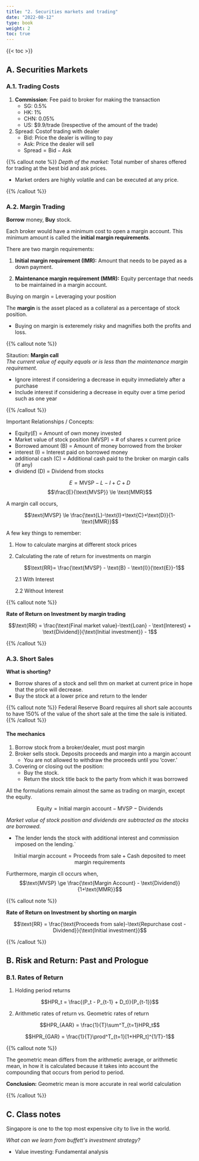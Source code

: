 ```yaml
---
title: "2. Securities markets and trading"
date: "2022-08-12"
type: book
weight: 2
toc: true
---
```


{{< toc >}}

## A. Securities Markets

### A.1. Trading Costs

1. **Commission**: Fee paid to broker for making the transaction
   - SG: 0.5%
   - HK: 1%
   - CHN: 0.05%
   - US: $9.9/trade (Irespective of the amount of the trade)
2. Spread: Costof trading with dealer
   - Bid: Price the dealer is willing to pay
   - Ask: Price the dealer will sell
   - $\text{Spread} = \text{Bid} - \text{Ask}$

{{% callout note %}}
_Depth of the market:_ Total number of shares offered for trading at the best bid and ask prices.

- Market orders are highly volatile and can be executed at any price.

{{% /callout %}}

### A.2. Margin Trading

**Borrow** money, **Buy** stock.

Each broker would have a minimum cost to open a margin account. This minimum amount is called the **initial margin requirements**.

There are two margin requirements:

1. **Initial margin requirement (IMR):** Amount that needs to be payed as a down payment.

2. **Maintenance margin requirement (MMR):** Equity percentage that needs to be maintained in a margin account.

Buying on margin = Leveraging your position

The **margin** is the asset placed as a collateral as a percentage of stock position.

- Buying on margin is exteremely risky and magnifies both the profits and loss.

{{% callout note %}}

Sitaution: **Margin call** \
_The current value of equity equals or is less than the maintenance margin requirement._

- Ignore interest if considering a decrease in equity immediately after a purchase
- Include interest if considering a decrease in equity over a time period such as one year

{{% /callout %}}

Important Relationships / Concepts:

- $\text{Equity} (E)$ = Amount of own money invested
- $\text{Market value of stock position} \text{ (MVSP)}$ = # of shares x current price
- $\text{Borrowed amount} \text{ (B)}$ = Amount of money borrowed from the broker
- $\text{interest} \text{ (I)}$ = Interest paid on borrowed money
- $\text{additional cash} \text{ (C)}$ = Additional cash paid to the broker on margin calls (If any)
- $\text{dividend} \text{ (D)}$ = Dividend from stocks

$$E = \text{MVSP} - L - I + C + D$$
$$\frac{E}{\text{MVSP}} \le \text{MMR}$$

A margin call occurs,

$$\text{MVSP} \le \frac{\text{L}-\text{I}+\text{C}+\text{D}}{1-\text{MMR}}$$

A few key things to remember:

1. How to calculate margins at different stock prices
2. Calculating the rate of return for investments on margin

   $$\text{RR}= \frac{\text{MVSP} - \text{B} - \text{I}}{\text{E}}-1$$

   2.1 With Interest

   2.2 Without Interest

{{% callout note %}}

**Rate of Return on Investment by margin trading**

$$\text{RR} = \frac{\text{Final market value}-\text{Loan} - \text{Interest} + \text{Dividend}}{\text{Initial investment}} - 1$$

{{% /callout %}}

### A.3. Short Sales

**What is shorting?**

- Borrow shares of a stock and sell thm on market at current price in hope that the price will decrease.
- Buy the stock at a lower price and return to the lender

{{% callout note %}}
Federal Reserve Board requires all short sale accounts to have 150% of the value of the short sale at the time the sale is initiated.
{{% /callout %}}

#### The mechanics

1. Borrow stock from a broker/dealer, must post margin
2. Broker sells stock. Deposits proceeds and margin into a margin account
   - You are not allowed to withdraw the proceeds until you ‘cover.’
3. Covering or closing out the position:
   - Buy the stock.
   - Return the stock title back to the party from which it was borrowed

All the formulations remain almost the same as trading on margin, except the equity.

$$\text{Equity}=\text{Initial margin account}-\text{MVSP}-\text{Dividends}$$

_Market value of stock position and dividends are subtracted as the stocks are borrowed._

- The lender lends the stock with additional interest and commission imposed on the lending.`

$$\text{Initial margin account} = \text{Proceeds from sale}+\text{Cash deposited to meet margin requirements}$$

Furthermore, margin cll occurs when,
$$\text{MVSP} \ge \frac{\text{Margin Account} - \text{Dividend}}{1+\text{MMR}}$$

{{% callout note %}}

**Rate of Return on Investment by shorting on margin**

$$\text{RR} = \frac{\text{Proceeds from sale}-\text{Repurchase cost - Dividend}}{\text{Initial investment}}$$

{{% /callout %}}

## B. Risk and Return: Past and Prologue

### B.1. Rates of Return

1. Holding period returns

$$HPR_t = \frac{(P_t - P_{t-1} + D_t)}{P_{t-1}}$$

2. Arithmetic rates of return vs. Geometric rates of return

$$HPR_{AAR} = \frac{1}{T}\sum^T_{t=1}HPR_t$$

$$HPR_{GAR} = \frac{1}{T}\prod^T_{t=1}[1+HPR_t]^{1/T}-1$$

{{% callout note %}}

The geometric mean differs from the arithmetic average, or arithmetic mean, in how it is calculated because it takes into account the compounding that occurs from period to period.

**Conclusion:** Geometric mean is more accurate in real world calculation

{{% /callout %}}

## C. Class notes

Singapore is one to the top most expensive city to live in the world.

_What can we learn from buffett's investment strategy?_

- Value investing: Fundamental analysis
